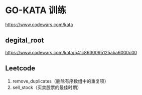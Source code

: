 # GO-KATA 训练

https://www.codewars.com/kata

## degital_root

https://www.codewars.com/kata/541c8630095125aba6000c00

## Leetcode

1. remove_duplicates（删除有序数组中的重复项）
2. sell_stock（买卖股票的最佳时期）
